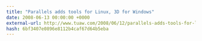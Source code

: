 ```yaml
---
title: "Parallels adds tools for Linux, 3D for Windows"
date: 2008-06-13 00:00:00 +0000
external-url: http://www.tuaw.com/2008/06/12/parallels-adds-tools-for-linux-3d-for-windows/
hash: 6bf3407e0896e8112b4caf67d64b5eba
---
```



